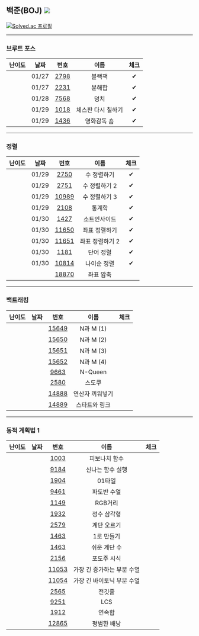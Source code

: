 ## 백준(BOJ) <img src="https://img.shields.io/badge/Python-3776AB?style=flat-square&logo=python&logoColor=white"/>

[![Solved.ac
프로필](http://mazassumnida.wtf/api/v2/generate_badge?boj=kkg0510)](https://solved.ac/profile/kkg0510)

---

### 브루트 포스

| 난이도 | 날짜 | 번호 | 이름 | 체크 |
|:---:|:---:|:---:|:---:| :---: |
| <img src="https://static.solved.ac/tier_small/4.svg" width="15px" height="20px"></img> | 01/27 | [2798][2798] | 블랙잭 | ✔ |
| <img src="https://static.solved.ac/tier_small/4.svg" width="15px" height="20px"></img> | 01/27 | [2231][2231] | 분해합 | ✔ |
| <img src="https://static.solved.ac/tier_small/6.svg" width="15px" height="20px"></img> | 01/28 | [7568][7568] | 덩치 | ✔ |
| <img src="https://static.solved.ac/tier_small/6.svg" width="15px" height="20px"></img> | 01/29 | [1018][1018] | 체스판 다시 칠하기 | ✔ |
| <img src="https://static.solved.ac/tier_small/6.svg" width="15px" height="20px"></img> | 01/29 | [1436][1436] | 영화감독 숌 | ✔ |

---

### 정렬

| 난이도 | 날짜 | 번호 | 이름 | 체크 |
|:---:|:---:|:---:|:---:| :---: |
| <img src="https://static.solved.ac/tier_small/5.svg" width="15px" height="20px"></img> | 01/29 | [2750][2750] | 수 정렬하기 | ✔ |
| <img src="https://static.solved.ac/tier_small/6.svg" width="15px" height="20px"></img> | 01/29 | [2751][2751] | 수 정렬하기 2 | ✔ |
| <img src="https://static.solved.ac/tier_small/6.svg" width="15px" height="20px"></img> | 01/29 | [10989][10989] | 수 정렬하기 3 | ✔ |
| <img src="https://static.solved.ac/tier_small/7.svg" width="15px" height="20px"></img> | 01/29 | [2108][2108] | 통계학 | ✔ |
| <img src="https://static.solved.ac/tier_small/6.svg" width="15px" height="20px"></img> | 01/30 | [1427][1427] | 소트인사이드 | ✔ |
| <img src="https://static.solved.ac/tier_small/6.svg" width="15px" height="20px"></img> | 01/30 | [11650][11650] | 좌표 정렬하기 | ✔ |
| <img src="https://static.solved.ac/tier_small/6.svg" width="15px" height="20px"></img> | 01/30 | [11651][11651] | 좌표 정렬하기 2 | ✔ |
| <img src="https://static.solved.ac/tier_small/6.svg" width="15px" height="20px"></img> | 01/30 | [1181][1181] | 단어 정렬 | ✔ |
| <img src="https://static.solved.ac/tier_small/6.svg" width="15px" height="20px"></img> | 01/30 | [10814][10814] | 나이순 정렬 | ✔ |
| <img src="https://static.solved.ac/tier_small/9.svg" width="15px" height="20px"></img> |  | [18870][18870] | 좌표 압축 |  |

---

### 백트래킹

| 난이도 | 날짜 | 번호 | 이름 | 체크 |
|:---:|:---:|:---:|:---:| :---: |
| <img src="https://static.solved.ac/tier_small/8.svg" width="15px" height="20px"></img> |  | [15649][15649] | N과 M (1) |  |
| <img src="https://static.solved.ac/tier_small/8.svg" width="15px" height="20px"></img> |  | [15650][15650] | N과 M (2) |  |
| <img src="https://static.solved.ac/tier_small/8.svg" width="15px" height="20px"></img> |  | [15651][15651] | N과 M (3) |  |
| <img src="https://static.solved.ac/tier_small/8.svg" width="15px" height="20px"></img> |  | [15652][15652] | N과 M (4) |  |
| <img src="https://static.solved.ac/tier_small/11.svg" width="15px" height="20px"></img> |  | [9663][9663] | N-Queen |  |
| <img src="https://static.solved.ac/tier_small/12.svg" width="15px" height="20px"></img> |  | [2580][2580] | 스도쿠 |  |
| <img src="https://static.solved.ac/tier_small/10.svg" width="15px" height="20px"></img> |  | [14888][14888] | 연산자 끼워넣기 |  |
| <img src="https://static.solved.ac/tier_small/9.svg" width="15px" height="20px"></img> |  | [14889][14889] | 스타트와 링크 |  |

---

### 동적 계획법 1

| 난이도 | 날짜 | 번호 | 이름 | 체크 |
|:---:|:---:|:---:|:---:| :---: |
| <img src="https://static.solved.ac/tier_small/8.svg" width="15px" height="20px"></img> |  | [1003][1003] | 피보나치 함수 |  |
| <img src="https://static.solved.ac/tier_small/9.svg" width="15px" height="20px"></img> |  | [9184][9184] | 신나는 함수 실행 |  |
| <img src="https://static.solved.ac/tier_small/8.svg" width="15px" height="20px"></img> |  | [1904][1904] | 01타일 |  |
| <img src="https://static.solved.ac/tier_small/8.svg" width="15px" height="20px"></img> |  | [9461][9461] | 파도반 수열 |  |
| <img src="https://static.solved.ac/tier_small/10.svg" width="15px" height="20px"></img> |  | [1149][1149] | RGB거리 |  |
| <img src="https://static.solved.ac/tier_small/10.svg" width="15px" height="20px"></img> |  | [1932][1932] | 	정수 삼각형 |  |
| <img src="https://static.solved.ac/tier_small/8.svg" width="15px" height="20px"></img> |  | [2579][2579] | 계단 오르기 |  |
| <img src="https://static.solved.ac/tier_small/8.svg" width="15px" height="20px"></img> |  | [1463][1463] | 1로 만들기 |  |
| <img src="https://static.solved.ac/tier_small/10.svg" width="15px" height="20px"></img> |  | [1463][1463] | 쉬운 계단 수 |  |
| <img src="https://static.solved.ac/tier_small/10.svg" width="15px" height="20px"></img> |  | [2156][2156] | 포도주 시식 |  |
| <img src="https://static.solved.ac/tier_small/9.svg" width="15px" height="20px"></img> |  | [11053][11053] | 가장 긴 증가하는 부분 수열 |  |
| <img src="https://static.solved.ac/tier_small/13.svg" width="15px" height="20px"></img> |  | [11054][11054] | 가장 긴 바이토닉 부분 수열 |  |
| <img src="https://static.solved.ac/tier_small/11.svg" width="15px" height="20px"></img> |  | [2565][2565] | 전깃줄 |  |
| <img src="https://static.solved.ac/tier_small/11.svg" width="15px" height="20px"></img> |  | [9251][9251] | LCS |  |
| <img src="https://static.solved.ac/tier_small/9.svg" width="15px" height="20px"></img> |  | [1912][1912] | 연속합 |  |
| <img src="https://static.solved.ac/tier_small/11.svg" width="15px" height="20px"></img> |  | [12865][12865] | 평범한 배낭 |  |

[2798]: https://www.acmicpc.net/problem/2798
[2231]: https://www.acmicpc.net/problem/2231
[7568]: https://www.acmicpc.net/problem/7568
[1018]: https://www.acmicpc.net/problem/1018
[1436]: https://www.acmicpc.net/problem/1436

[2750]: https://www.acmicpc.net/problem/2750
[2751]: https://www.acmicpc.net/problem/2751
[10989]: https://www.acmicpc.net/problem/10989
[2108]: https://www.acmicpc.net/problem/2108
[1427]: https://www.acmicpc.net/problem/1427
[11650]: https://www.acmicpc.net/problem/11650
[11651]: https://www.acmicpc.net/problem/11651
[1181]: https://www.acmicpc.net/problem/1181
[10814]: https://www.acmicpc.net/problem/10814
[18870]: https://www.acmicpc.net/problem/18870

[15649]: https://www.acmicpc.net/problem/15649
[15650]: https://www.acmicpc.net/problem/15650
[15651]: https://www.acmicpc.net/problem/15651
[15652]: https://www.acmicpc.net/problem/15652
[9663]: https://www.acmicpc.net/problem/9663
[2580]: https://www.acmicpc.net/problem/2580
[14888]: https://www.acmicpc.net/problem/14888
[14889]: https://www.acmicpc.net/problem/14889

[1003]: https://www.acmicpc.net/problem/1003
[9184]: https://www.acmicpc.net/problem/9184
[1904]: https://www.acmicpc.net/problem/1904
[9461]: https://www.acmicpc.net/problem/9461
[1149]: https://www.acmicpc.net/problem/1149
[1932]: https://www.acmicpc.net/problem/1932
[2579]: https://www.acmicpc.net/problem/2579
[1463]: https://www.acmicpc.net/problem/1463
[10844]: https://www.acmicpc.net/problem/10844
[2156]: https://www.acmicpc.net/problem/2156
[11053]: https://www.acmicpc.net/problem/11053
[11054]: https://www.acmicpc.net/problem/11054
[2565]: https://www.acmicpc.net/problem/2565
[9251]: https://www.acmicpc.net/problem/9251
[1912]: https://www.acmicpc.net/problem/1912
[12865]: https://www.acmicpc.net/problem/12865